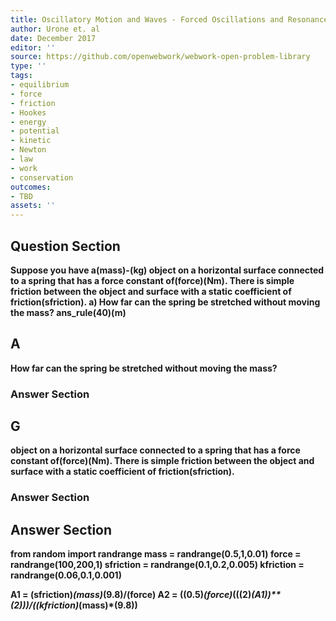 ```yaml
---
title: Oscillatory Motion and Waves - Forced Oscillations and Resonance
author: Urone et. al
date: December 2017
editor: ''
source: https://github.com/openwebwork/webwork-open-problem-library
type: ''
tags:
- equilibrium
- force
- friction
- Hookes
- energy
- potential
- kinetic
- Newton
- law
- work
- conservation
outcomes:
- TBD
assets: ''
---
```


## Question Section 

<b>
Suppose you have a(mass)-(kg) object on a horizontal surface connected to a spring that has a force constant of(force)(Nm). There is simple friction between the object and surface with a static coefficient of friction(sfriction).
a) How far can the spring be stretched without moving the mass?
ans_rule(40)(m)

## A
How far can the spring be stretched without moving the mass?
### Answer Section
## G
object on a horizontal surface connected to a spring that has a force constant of(force)(Nm). There is simple friction between the object and surface with a static coefficient of friction(sfriction).
### Answer Section


## Answer Section

from random import randrange
mass = randrange(0.5,1,0.01)
force = randrange(100,200,1)
sfriction = randrange(0.1,0.2,0.005)
kfriction = randrange(0.06,0.1,0.001)

A1 = (sfriction)*(mass)*(9.8)/(force)
A2 = ((0.5)*(force)*(((2)*(A1))**(2)))/((kfriction)*(mass)*(9.8))